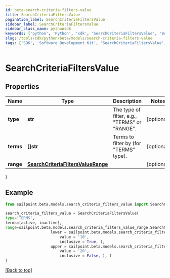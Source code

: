 ```yaml
---
id: beta-search-criteria-filters-value
title: SearchCriteriaFiltersValue
pagination_label: SearchCriteriaFiltersValue
sidebar_label: SearchCriteriaFiltersValue
sidebar_class_name: pythonsdk
keywords: ['python', 'Python', 'sdk', 'SearchCriteriaFiltersValue', 'BetaSearchCriteriaFiltersValue'] 
slug: /tools/sdk/python/beta/models/search-criteria-filters-value
tags: ['SDK', 'Software Development Kit', 'SearchCriteriaFiltersValue', 'BetaSearchCriteriaFiltersValue']
---
```


# SearchCriteriaFiltersValue


## Properties

Name | Type | Description | Notes
------------ | ------------- | ------------- | -------------
**type** | **str** | The type of filter, e.g., \"TERMS\" or \"RANGE\". | [optional] 
**terms** | **[]str** | Terms to filter by (for \"TERMS\" type). | [optional] 
**range** | [**SearchCriteriaFiltersValueRange**](search-criteria-filters-value-range) |  | [optional] 
}

## Example

```python
from sailpoint.beta.models.search_criteria_filters_value import SearchCriteriaFiltersValue

search_criteria_filters_value = SearchCriteriaFiltersValue(
type='TERMS',
terms=[active, inactive],
range=sailpoint.beta.models.search_criteria_filters_value_range.SearchCriteria_filters_value_range(
                    lower = sailpoint.beta.models.search_criteria_filters_value_range_lower.SearchCriteria_filters_value_range_lower(
                        value = '10', 
                        inclusive = True, ), 
                    upper = sailpoint.beta.models.search_criteria_filters_value_range_upper.SearchCriteria_filters_value_range_upper(
                        value = '20', 
                        inclusive = False, ), )
)

```
[[Back to top]](#) 

